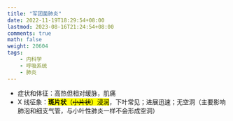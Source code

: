 ```yaml
---
title: "军团菌肺炎"
date: 2022-11-19T18:29:54+08:00
lastmod: 2023-08-16T21:24:54+08:00
comments: true
math: false
weight: 20604
tags:
    - 内科学
    - 呼吸系统
    - 肺炎
---
```


- 症状和体征：高热但相对缓脉，肌痛
- X 线征象：<mark>**斑片状**（~~小片状~~）浸润</mark>，下叶常见；进展迅速；无空洞（主要影响肺泡和细支气管，与小叶性肺炎一样不会形成空洞）

